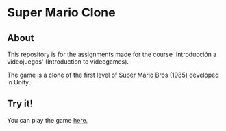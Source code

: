 # Super Mario Clone

## About
This repository is for the assignments made for the course 'Introducción a videojuegos' (Introduction to videogames).

The game is a clone of the first level of Super Mario Bros (1985) developed in Unity.

## Try it!

You can play the game [here.](https://migdiluca.itch.io/super-mario-clone)
